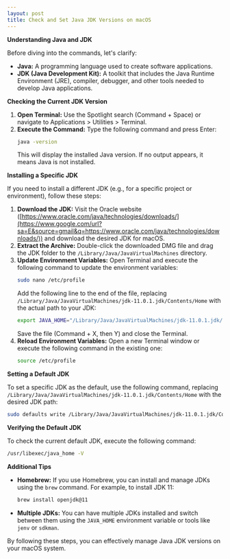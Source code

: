 ```yaml
---
layout: post
title: Check and Set Java JDK Versions on macOS
---
```


**Understanding Java and JDK**

Before diving into the commands, let's clarify:

* **Java:** A programming language used to create software applications.
* **JDK (Java Development Kit):** A toolkit that includes the Java Runtime Environment (JRE), compiler, debugger, and other tools needed to develop Java applications.

**Checking the Current JDK Version**

1.  **Open Terminal:** Use the Spotlight search (Command + Space) or navigate to Applications \> Utilities \> Terminal.
2.  **Execute the Command:** Type the following command and press Enter:
    ```bash
    java -version
    ```
    This will display the installed Java version. If no output appears, it means Java is not installed.

**Installing a Specific JDK**

If you need to install a different JDK (e.g., for a specific project or environment), follow these steps:

1.  **Download the JDK:** Visit the Oracle website ([https://www.oracle.com/java/technologies/downloads/](https://www.google.com/url?sa=E&source=gmail&q=https://www.oracle.com/java/technologies/downloads/)) and download the desired JDK for macOS.
2.  **Extract the Archive:** Double-click the downloaded DMG file and drag the JDK folder to the `/Library/Java/JavaVirtualMachines` directory.
3.  **Update Environment Variables:** Open Terminal and execute the following command to update the environment variables:
    ```bash
    sudo nano /etc/profile
    ```
    Add the following line to the end of the file, replacing `/Library/Java/JavaVirtualMachines/jdk-11.0.1.jdk/Contents/Home` with the actual path to your JDK:
    ```bash
    export JAVA_HOME="/Library/Java/JavaVirtualMachines/jdk-11.0.1.jdk/Contents/Home"
    ```
    Save the file (Command + X, then Y) and close the Terminal.
4.  **Reload Environment Variables:** Open a new Terminal window or execute the following command in the existing one:
    ```bash
    source /etc/profile
    ```

**Setting a Default JDK**

To set a specific JDK as the default, use the following command, replacing `/Library/Java/JavaVirtualMachines/jdk-11.0.1.jdk/Contents/Home` with the desired JDK path:

```bash
sudo defaults write /Library/Java/JavaVirtualMachines/jdk-11.0.1.jdk/Contents/Home/bin/java -currentVersion -XstartOnFirstThread
```

**Verifying the Default JDK**

To check the current default JDK, execute the following command:

```bash
/usr/libexec/java_home -V
```

**Additional Tips**

* **Homebrew:** If you use Homebrew, you can install and manage JDKs using the `brew` command. For example, to install JDK 11:
  ```bash
  brew install openjdk@11
  ```
* **Multiple JDKs:** You can have multiple JDKs installed and switch between them using the `JAVA_HOME` environment variable or tools like `jenv` or `sdkman`.

By following these steps, you can effectively manage Java JDK versions on your macOS system.

